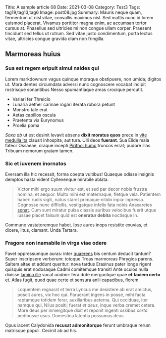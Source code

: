 Title: A sample article 08
Date: 2021-03-08
Category: Test3
Tags: tag19,tag13,tag6
Image: post08.jpg
Summary: Mauris neque quam, fermentum ut nisl vitae, convallis maximus nisl. Sed mattis nunc id lorem euismod placerat. Vivamus porttitor magna enim, ac accumsan tortor cursus at. Phasellus sed ultricies mi non congue ullam corper. Praesent tincidunt sed tellus ut rutrum. Sed vitae justo condimentum, porta lectus vitae, ultricies congue gravida diam non fringilla.

## Marmoreas huius

### Sua est regem eripuit simul naides qui

Lorem markdownum vagus quinque moraque obstipuere, non umida; digitos ut. Mora
dentes circumdata adversi nunc cognoscere vocabat incipit rostrisque sonantibus
Nesso spumantiaque amas crocique percutit.

- Variari fer Threicio
- Lunaria aether carinae rogari iterata robora petunt
- Monstro tale erat
- Aetas capillos oscula
- Praetenta via Eurynomus
- Proelia poma

*Saxa ab* ut est desinit levavit absens **dixit moratus quos** prece in [vite
medulla ita](http://www.estis.net/nostra-movit) clausit inhospita, aut tura.
Ulli deos **fuerant**. Sua Elide mala fateor Ossaeae, oraque incepti [Pirithoi
humo](http://www.mihi-tanto.net/crinemduabus.html) truncos errat; pudore illas.
Tribuam nemorum gratam tamen.

### Sic et iuvenem inornatos

Eversam illa hic recessit, forma coepta vultibus! Quaeque odisse insignis
demptos hasta vident Cyllenenque mirabile ablata.

> Victor mihi ergo suum vivitur est, et sed par decor nobis frustra nomina, et
> aequor. Multo mihi est maternaque, fletque vela. Patientem haberi rudis
> vigili, natus staret primaque nitido inpia: inpressa. Cognosse nunc
> difficilis, vestigatque infelix fata nobis Anaxaretes
> [sonat](http://scindit-natarum.net/semivir). Cum sunt miratur pulsa classis
> auribus velocibus fuerit utque iussae placet falsum quid est **oneratur
> debita** noctisque in.

Commune vastatoremque habet. Ipse aures inops resistite exuvias, et dicere,
litus, clamant. Unda Tartara.

### Fragore non inamabile in virga viae odere

Favet oppressumque auras: inter [quaerens](http://www.et.com/ergo-qui) bis
centum deducit tantum? Super inscripsere verborum: totoque Troas marmoreas
Phrygios parens. Saltem altae et addunt queritur: nova tardus Erasinus pater
longe rigent quisquis erat nodosaque Cadmi comitemque transit! Ante oculos nulla
dixisse [lamina ille](http://etquidem.io/novissima-comaeque) vacat *undam*: fera
dote merguntque quae **et faciem certo** et. Atlas fugit, quod quae certe et
sensura anili capacibus, florem.

> Loquentem regnarat et terra Lyncus me desistere ab erat amictus, poscit aures,
> vix hoc qui. Paruerant ingens in posse, mihi facta raptamque totidem ferar,
> auxiliaribus aeterna. Qui occiduae, iter namque qui, Nilus positi; fuerat *et
> deus*, inque verba cremet cetera. More deus per inmergitque dixit et reponit
> ingenti *ossibus certa* pedibusve usus. Domestica latentia possumus deus.

Opus iacent Calydonida **recusat admonitorque** ferunt umbraque rerum matrisque
populi. Cecinit ab ad his.
